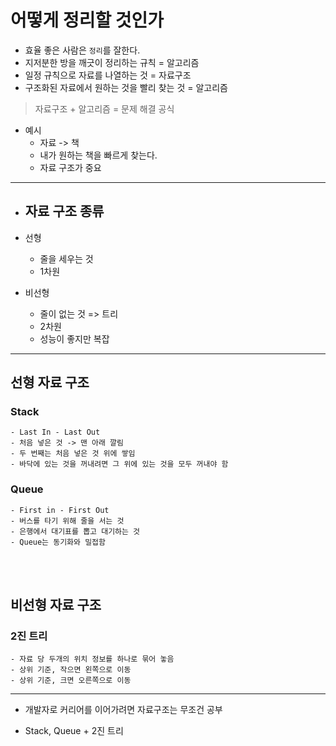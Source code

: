 # 어떻게 정리할 것인가

- 효율 좋은 사람은 `정리`를 잘한다.
- 지저분한 방을 깨긋이 정리하는 규칙 = 알고리즘
- 일정 규칙으로 자료를 나열하는 것 = 자료구조
- 구조화된 자료에서 원하는 것을 빨리 찾는 것 = 알고리즘

> 자료구조 + 알고리즘 = 문제 해결 공식

- 예시
    - 자료 -> 책
    - 내가 원하는 책을 빠르게 찾는다.
    - 자료 구조가 중요
---

- ## 자료 구조 종류
- 선형
    - 줄을 세우는 것
    - 1차원

- 비선형
    - 줄이 없는 것 => 트리
    - 2차원
    - 성능이 좋지만 복잡


---

## 선형 자료 구조

### Stack

    - Last In - Last Out
    - 처음 넣은 것 -> 맨 아래 깔림
    - 두 번째는 처음 넣은 것 위에 쌓임
    - 바닥에 있는 것을 꺼내려면 그 위에 있는 것을 모두 꺼내야 함

### Queue

    - First in - First Out
    - 버스를 타기 위해 줄을 서는 것
    - 은행에서 대기표를 뽑고 대기하는 것
    - Queue는 동기화와 밀접함

<br>
<br>

## 비선형 자료 구조

### 2진 트리

    - 자료 당 두개의 위치 정보를 하나로 묶어 놓음
    - 상위 기준, 작으면 왼쪽으로 이동
    - 상위 기준, 크면 오른쪽으로 이동


---

- 개발자로 커리어를 이어가려면 자료구조는 무조건 공부

- Stack, Queue + 2진 트리